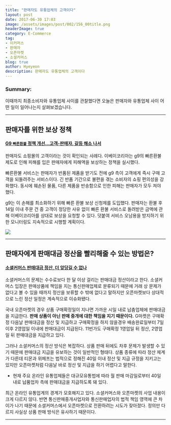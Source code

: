 ```yaml
---
title: "판매자도 유통업체의 고객이다"
layout: post
date: 2017-06-30 17:03
image: /assets/images/post/002/156_00title.png
headerImage: true
category: E-Commerce
tag:
- 이커머스
- 판매자
- 오픈마켓
- 소셜커머스
blog: true
author: Hyeyeon
description: 판매자도 유통업체의 고객이다
---
```


### Summary:

이때까지 최종소비자와 유통업체 사이를 관찰했다면 오늘은 판매자와 유통업체 사이 어떤 일이 일어나는지 살펴보겠습니다.

---

## 판매자를 위한 보상 정책

#### [G9 `빠른환불` 정책 개선...고객-판매자, 갈등 해소 나서](http://www.etnews.com/20170306000172)

판매자도 쇼핑몰의 고객이라는 것이 확인되는 사례다. 이베이코리아는 g9의 빠른환불 제도로 인해 피해를 입은 판매자에게 피해액을 보상하는 정책을 실시했다.

빠른환불 서비스는 판매자가 반품된 제품을 받기도 전에 g9 측이 고객에게 즉시 구매 고객을 되돌려주는 서비스이다. 긴 반품 기간으로 불편을 겪는 소비자의 쇼핑 편의성을 강화했다. 동시에 훼손된 물품, 다른 제품을 반송함으로 인한 피해는 판매자가 모두 져야 했다.

g9는 이 손해를 최소화하기 위해 빠른 환불 보상 신청제를 도입했다. 판매자는 환불 후 14일 이내 주문 건 중 고객이 정당한 사유 없이 빠른 환불 서비스로 돌려받은 금액에 관해 이베이코리아를 상대로 보상을 요청할 수 있다. 덧붙여 서비스 오남용을 방지하기 위한 모니터링도 지속적으로 시행할 계획이다.

![](http://img.etnews.com/photonews/1703/929759_20170306142721_893_0002.jpg)

---

## 판매자에게 판매대금 정산을 빨리해줄 수 있는 방법은?

#### [소셜커머스 판매대금 정산, 더 앞당길 수 없나](http://www.zdnet.co.kr/news/news_view.asp?artice_id=20170626091845)

소셜커머스의 문제는 수수료보다 한 달 이상 걸리는 판매대금 정산이라고 한다. 소셜커머스 입장은 판매상품에 책임을 지는 통신판매업체로 분류되기 때문에 거래 상 문제가 없다고 볼 수 있을 때까지 정산을 보류할 수 밖에 없다고 말하지만 오픈마켓보다 상대적으로 느린 정산 일정은 계속적으로 이슈화됐다.

국내 오픈마켓의 경우 상품 구매확정일이 지나면 가까운 시일 내로 납춤업체에 판매대금을 지급한다. **판매 상품이 아닌 판매 중개에 대한 책임을 지기 때문이다.** G마켓은 구매확정 다음날 판매대금을 정산 및 지급하고 구매확정을 하지 않을경우 배송완료일부터 7일 이후 2영업일 이내에 판매대금이 지급된다. 11번가도 구매확정 1영업일 뒤 정산, 2영업일 뒤 판매대금을 지급하고 있다.

그러나 소셜커머스의 정산 방식은 복잡하다. 상품 판매 뒤에도 차후 문제가 발생할 수 있기 때문에 판매대금 지급을 유보하는 것이 일반적인 형태다. 상품 종류에 따라 정산 체계가 다른데 티몬과 위메프는 법적으로 정해진 40일 이내 정산 및 지급 규정을 지키고는 있지만 오픈마켓처럼 다음날 바로 정산 및 지급을 하기 어렵다고 말한다.

- 현재 주요 온라인 유통업체들은 대규모유통법에 따라 월 판매 마감일로부터 40일 내로 납품업차 측에 판매대금을 지급하도록 돼 있다.

최근 온라인 유통업계의 경계가 모호해지고 있다. 소셜커머스와 오픈마켓의 사업 내용이 크게 다르지 않다. 반면 통신판매중개사업자와 통신판매업자의 법적 책임 영역에 큰 차이가 나기 때문에 소셜커머스에서 오픈마켓으로 전환하려는 시도가 잦아졌다. 정의만 다르지 사실상 상품 판매 방식은 유사하기 때문이다.

---

